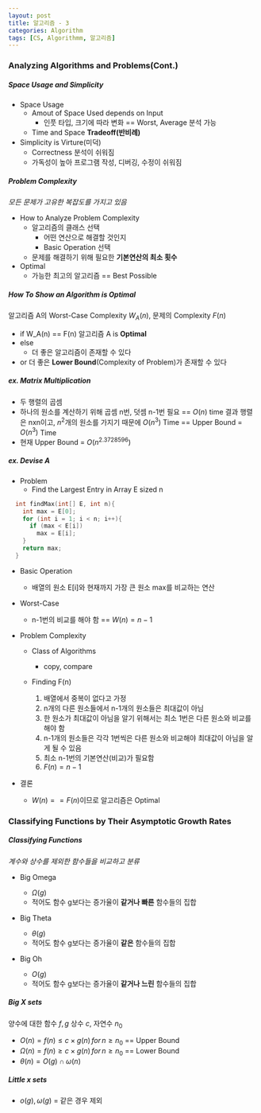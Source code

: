 ```yaml
---
layout: post
title: 알고리즘 - 3
categories: Algorithm
tags: [CS, Algorithmm, 알고리즘]
---
```


### Analyzing Algorithms and Problems(Cont.)

##### Space Usage and Simplicity

- Space Usage
  - Amout of Space Used depends on Input
    - 인풋 타입, 크기에 따라 변화 == Worst, Average 분석 가능
  - Time and Space **Tradeoff(반비례)**
- Simplicity is Virture(미덕)
  - Correctness 분석이 쉬워짐
  - 가독성이 높아 프로그램 작성, 디버깅, 수정이 쉬워짐

##### Problem Complexity

_모든 문제가 고유한 복잡도를 가지고 있음_

- How to Analyze Problem Complexity
  - 알고리즘의 클래스 선택
    - 어떤 연산으로 해결할 것인지
    - Basic Operation 선택
  - 문제를 해결하기 위해 필요한 **기본연산의 최소 횟수**
- Optimal
  - 가능한 최고의 알고리즘 == Best Possible

##### How To Show an Algorithm is Optimal

알고리즘 A의 Worst-Case Complexity $W_A(n)$, 문제의 Complexity $F(n)$

- if W_A(n) == F(n)
  알고리즘 A is **Optimal**
- else
  - 더 좋은 알고리즘이 존재할 수 있다
- or
  더 좋은 **Lower Bound**(Complexity of Problem)가 존재할 수 있다

##### ex. Matrix Multiplication

- 두 행렬의 곱셈
- 하나의 원소를 계산하기 위해 곱셈 n번, 덧셈 n-1번 필요 == $O(n)$ time
  결과 행렬은 nxn이고, $n^2$개의 원소를 가지기 때문에 $O(n^3)$ Time
  == Upper Bound = $O(n^3)$ Time
- 현재 Upper Bound = $O(n^{2.3728596})$

##### ex. Devise A

- Problem
  - Find the Largest Entry in Array E sized n

```c
  int findMax(int[] E, int n){
    int max = E[0];
    for (int i = 1; i < n; i++){
      if (max < E[i])
        max = E[i];
    }
    return max;
  }
```

- Basic Operation

  - 배열의 원소 E[i]와 현재까지 가장 큰 원소 max를 비교하는 연산

- Worst-Case

  - n-1번의 비교를 해야 함 == $W(n) = n - 1$

- Problem Complexity

  - Class of Algorithms
    - copy, compare
  - Finding F(n)

    1. 배열에서 중복이 없다고 가정
    2. n개의 다른 원소들에서 n-1개의 원소들은 최대값이 아님
    3. 한 원소가 최대값이 아님을 알기 위해서는 최소 1번은 다른 원소와 비교를 해야 함
    4. n-1개의 원소들은 각각 1번씩은 다른 원소와 비교해야 최대값이 아님을 알게 될 수 있음
    5. 최소 n-1번의 기본연산(비교)가 필요함
    6. $F(n)=n-1$

- 결론
  - $W(n) == F(n)$이므로 알고리즘은 Optimal

### Classifying Functions by Their Asymptotic Growth Rates

##### Classifying Functions

_계수와 상수를 제외한 함수들을 비교하고 분류_

- Big Omega

  - $\Omega(g)$
  - 적어도 함수 g보다는 증가율이 **같거나 빠른** 함수들의 집합

- Big Theta

  - $\theta(g)$
  - 적어도 함수 g보다는 증가율이 **같은** 함수들의 집합

- Big Oh

  - $O(g)$
  - 적어도 함수 g보다는 증가율이 **같거나 느린** 함수들의 집합

##### Big X sets

양수에 대한 함수 $f, g$
상수 $c$, 자연수 $n_0$

- $O(n)=f(n)\leq c \times g(n)\,for\,n \geq n_0$ == Upper Bound
- $\Omega(n)=f(n)\geq c \times g(n)\,for \,n \geq n_0$ == Lower Bound
- $\theta(n)=O(g) \cap \omega(n)$

##### Little x sets

- $o(g), \omega(g)$ = 같은 경우 제외
